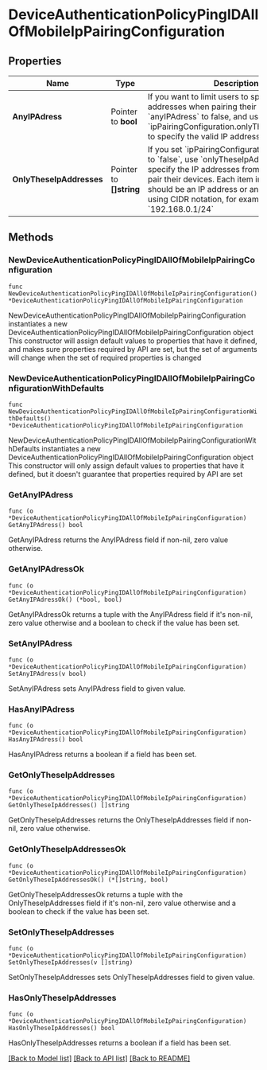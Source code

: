 # DeviceAuthenticationPolicyPingIDAllOfMobileIpPairingConfiguration

## Properties

Name | Type | Description | Notes
------------ | ------------- | ------------- | -------------
**AnyIPAdress** | Pointer to **bool** | If you want to limit users to specific IP addresses when pairing their device, set &#x60;anyIPAdress&#x60; to false, and use &#x60;ipPairingConfiguration.onlyTheseIpAddresses&#x60; to specify the valid IP addresses. | [optional] 
**OnlyTheseIpAddresses** | Pointer to **[]string** | If you set &#x60;ipPairingConfiguration.anyIPAdress&#x60; to &#x60;false&#x60;, use &#x60;onlyTheseIpAddresses&#x60; to specify the IP addresses from which users can pair their devices. Each item in the array should be an IP address or an address range using CIDR notation, for example, &#x60;192.168.0.1/24&#x60; | [optional] 

## Methods

### NewDeviceAuthenticationPolicyPingIDAllOfMobileIpPairingConfiguration

`func NewDeviceAuthenticationPolicyPingIDAllOfMobileIpPairingConfiguration() *DeviceAuthenticationPolicyPingIDAllOfMobileIpPairingConfiguration`

NewDeviceAuthenticationPolicyPingIDAllOfMobileIpPairingConfiguration instantiates a new DeviceAuthenticationPolicyPingIDAllOfMobileIpPairingConfiguration object
This constructor will assign default values to properties that have it defined,
and makes sure properties required by API are set, but the set of arguments
will change when the set of required properties is changed

### NewDeviceAuthenticationPolicyPingIDAllOfMobileIpPairingConfigurationWithDefaults

`func NewDeviceAuthenticationPolicyPingIDAllOfMobileIpPairingConfigurationWithDefaults() *DeviceAuthenticationPolicyPingIDAllOfMobileIpPairingConfiguration`

NewDeviceAuthenticationPolicyPingIDAllOfMobileIpPairingConfigurationWithDefaults instantiates a new DeviceAuthenticationPolicyPingIDAllOfMobileIpPairingConfiguration object
This constructor will only assign default values to properties that have it defined,
but it doesn't guarantee that properties required by API are set

### GetAnyIPAdress

`func (o *DeviceAuthenticationPolicyPingIDAllOfMobileIpPairingConfiguration) GetAnyIPAdress() bool`

GetAnyIPAdress returns the AnyIPAdress field if non-nil, zero value otherwise.

### GetAnyIPAdressOk

`func (o *DeviceAuthenticationPolicyPingIDAllOfMobileIpPairingConfiguration) GetAnyIPAdressOk() (*bool, bool)`

GetAnyIPAdressOk returns a tuple with the AnyIPAdress field if it's non-nil, zero value otherwise
and a boolean to check if the value has been set.

### SetAnyIPAdress

`func (o *DeviceAuthenticationPolicyPingIDAllOfMobileIpPairingConfiguration) SetAnyIPAdress(v bool)`

SetAnyIPAdress sets AnyIPAdress field to given value.

### HasAnyIPAdress

`func (o *DeviceAuthenticationPolicyPingIDAllOfMobileIpPairingConfiguration) HasAnyIPAdress() bool`

HasAnyIPAdress returns a boolean if a field has been set.

### GetOnlyTheseIpAddresses

`func (o *DeviceAuthenticationPolicyPingIDAllOfMobileIpPairingConfiguration) GetOnlyTheseIpAddresses() []string`

GetOnlyTheseIpAddresses returns the OnlyTheseIpAddresses field if non-nil, zero value otherwise.

### GetOnlyTheseIpAddressesOk

`func (o *DeviceAuthenticationPolicyPingIDAllOfMobileIpPairingConfiguration) GetOnlyTheseIpAddressesOk() (*[]string, bool)`

GetOnlyTheseIpAddressesOk returns a tuple with the OnlyTheseIpAddresses field if it's non-nil, zero value otherwise
and a boolean to check if the value has been set.

### SetOnlyTheseIpAddresses

`func (o *DeviceAuthenticationPolicyPingIDAllOfMobileIpPairingConfiguration) SetOnlyTheseIpAddresses(v []string)`

SetOnlyTheseIpAddresses sets OnlyTheseIpAddresses field to given value.

### HasOnlyTheseIpAddresses

`func (o *DeviceAuthenticationPolicyPingIDAllOfMobileIpPairingConfiguration) HasOnlyTheseIpAddresses() bool`

HasOnlyTheseIpAddresses returns a boolean if a field has been set.


[[Back to Model list]](../README.md#documentation-for-models) [[Back to API list]](../README.md#documentation-for-api-endpoints) [[Back to README]](../README.md)


